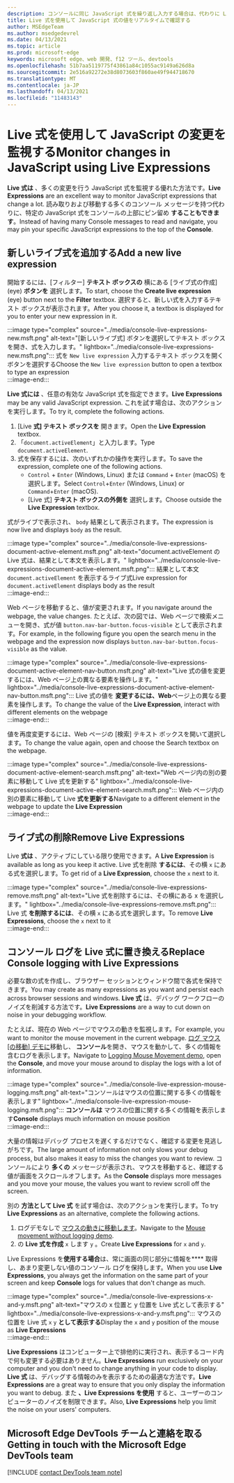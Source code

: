 ```yaml
---
description: コンソールに同じ JavaScript 式を繰り返し入力する場合は、代わりに Live 式を試してください。
title: Live 式を使用して JavaScript 式の値をリアルタイムで確認する
author: MSEdgeTeam
ms.author: msedgedevrel
ms.date: 04/13/2021
ms.topic: article
ms.prod: microsoft-edge
keywords: microsoft edge、web 開発、f12 ツール、devtools
ms.openlocfilehash: 51b7aa5119775f43861a84c1055ac9149a626d8a
ms.sourcegitcommit: 2e516a92272e38d8073603f860ae49f944718670
ms.translationtype: MT
ms.contentlocale: ja-JP
ms.lasthandoff: 04/13/2021
ms.locfileid: "11483143"
---
```

# <a name="monitor-changes-in-javascript-using-live-expressions"></a><span data-ttu-id="b73d1-104">Live 式を使用して JavaScript の変更を監視する</span><span class="sxs-lookup"><span data-stu-id="b73d1-104">Monitor changes in JavaScript using Live Expressions</span></span>  

<span data-ttu-id="b73d1-105">**Live 式は** 、多くの変更を行う JavaScript 式を監視する優れた方法です。</span><span class="sxs-lookup"><span data-stu-id="b73d1-105">**Live Expressions** are an excellent way to monitor JavaScript expressions that change a lot.</span></span>    <span data-ttu-id="b73d1-106">読み取りおよび移動する多くのコンソール メッセージを持つ代わりに、特定の JavaScript 式をコンソールの上部にピン留め **することもできます**。</span><span class="sxs-lookup"><span data-stu-id="b73d1-106">Instead of having many Console messages to read and navigate, you may pin your specific JavaScript expressions to the top of the **Console**.</span></span>  

## <a name="add-a-new-live-expression"></a><span data-ttu-id="b73d1-107">新しいライブ式を追加する</span><span class="sxs-lookup"><span data-stu-id="b73d1-107">Add a new live expression</span></span>  

<span data-ttu-id="b73d1-108">開始するには、[フィルター] **テキスト ボックスの** 横にある [ライブ式の作成] \(eye\) **ボタンを** 選択します。</span><span class="sxs-lookup"><span data-stu-id="b73d1-108">To start, choose the **Create live expression** \(eye\) button next to the **Filter** textbox.</span></span>  <span data-ttu-id="b73d1-109">選択すると、新しい式を入力するテキスト ボックスが表示されます。</span><span class="sxs-lookup"><span data-stu-id="b73d1-109">After you choose it, a textbox is displayed for you to enter your new expression in it.</span></span>  

:::image type="complex" source="../media/console-live-expressions-new.msft.png" alt-text="[新しいライブ式] ボタンを選択してテキスト ボックスを開き、式を入力します。" lightbox="../media/console-live-expressions-new.msft.png":::
    <span data-ttu-id="b73d1-111">式を `New live expression` 入力するテキスト ボックスを開くボタンを選択する</span><span class="sxs-lookup"><span data-stu-id="b73d1-111">Choose the `New live expression` button to open a textbox to type an expression</span></span>  
:::image-end:::  

<span data-ttu-id="b73d1-112">**Live 式には** 、任意の有効な JavaScript 式を指定できます。</span><span class="sxs-lookup"><span data-stu-id="b73d1-112">**Live Expressions** may be any valid JavaScript expression.</span></span>  <span data-ttu-id="b73d1-113">これを試す場合は、次のアクションを実行します。</span><span class="sxs-lookup"><span data-stu-id="b73d1-113">To try it, complete the following actions.</span></span>  

1.  <span data-ttu-id="b73d1-114">[Live **式] テキスト ボックスを** 開きます。</span><span class="sxs-lookup"><span data-stu-id="b73d1-114">Open the **Live Expression** textbox.</span></span>  
1.  <span data-ttu-id="b73d1-115">「`document.activeElement`」と入力します。</span><span class="sxs-lookup"><span data-stu-id="b73d1-115">Type `document.activeElement`.</span></span>  
1.  <span data-ttu-id="b73d1-116">式を保存するには、次のいずれかの操作を実行します。</span><span class="sxs-lookup"><span data-stu-id="b73d1-116">To save the expression, complete one of the following actions.</span></span>  
    *   <span data-ttu-id="b73d1-117">`Control` + `Enter` \(Windows, Linux\) または `Command` + `Enter` \(macOS\) を選択します。</span><span class="sxs-lookup"><span data-stu-id="b73d1-117">Select `Control`+`Enter` \(Windows, Linux\) or `Command`+`Enter` \(macOS\).</span></span>  
    *   <span data-ttu-id="b73d1-118">[Live 式] **テキスト ボックスの外側を** 選択します。</span><span class="sxs-lookup"><span data-stu-id="b73d1-118">Choose outside the **Live Expression** textbox.</span></span>  
        
<span data-ttu-id="b73d1-119">式がライブで表示され、 `body` 結果として表示されます。</span><span class="sxs-lookup"><span data-stu-id="b73d1-119">The expression is now live and displays `body` as the result.</span></span>  

:::image type="complex" source="../media/console-live-expressions-document-active-element.msft.png" alt-text="document.activeElement の Live 式は、結果として本文を表示します。" lightbox="../media/console-live-expressions-document-active-element.msft.png":::
    <span data-ttu-id="b73d1-121">結果として本文 `document.activeElement` を表示するライブ式</span><span class="sxs-lookup"><span data-stu-id="b73d1-121">Live expression for `document.activeElement` displays body as the result</span></span>  
:::image-end:::  

<span data-ttu-id="b73d1-122">Web ページを移動すると、値が変更されます。</span><span class="sxs-lookup"><span data-stu-id="b73d1-122">If you navigate around the webpage, the value changes.</span></span>  <span data-ttu-id="b73d1-123">たとえば、次の図では、Web ページで検索メニューを開き、式が値 `button.nav-bar-button.focus-visible` として表示されます。</span><span class="sxs-lookup"><span data-stu-id="b73d1-123">For example, in the following figure you open the search menu in the webpage and the expression now displays `button.nav-bar-button.focus-visible` as the value.</span></span>  

:::image type="complex" source="../media/console-live-expressions-document-active-element-nav-button.msft.png" alt-text="Live 式の値を変更するには、Web ページ上の異なる要素を操作します。" lightbox="../media/console-live-expressions-document-active-element-nav-button.msft.png":::
    <span data-ttu-id="b73d1-125">Live 式の値を **変更するには、Web**ページ上の異なる要素を操作します。</span><span class="sxs-lookup"><span data-stu-id="b73d1-125">To change the value of the **Live Expression**, interact with different elements on the webpage</span></span>  
:::image-end:::  

<span data-ttu-id="b73d1-126">値を再度変更するには、Web ページの [検索] テキスト ボックスを開いて選択します。</span><span class="sxs-lookup"><span data-stu-id="b73d1-126">To change the value again, open and choose the Search textbox on the webpage.</span></span>  

:::image type="complex" source="../media/console-live-expressions-document-active-element-search.msft.png" alt-text="Web ページ内の別の要素に移動して Live 式を更新する" lightbox="../media/console-live-expressions-document-active-element-search.msft.png":::
    <span data-ttu-id="b73d1-128">Web ページ内の別の要素に移動して Live **式を更新する**</span><span class="sxs-lookup"><span data-stu-id="b73d1-128">Navigate to a different element in the webpage to update the **Live Expression**</span></span>  
:::image-end:::  

## <a name="remove-live-expressions"></a><span data-ttu-id="b73d1-129">ライブ式の削除</span><span class="sxs-lookup"><span data-stu-id="b73d1-129">Remove Live Expressions</span></span>  

<span data-ttu-id="b73d1-130">Live **式は** 、アクティブにしている限り使用できます。</span><span class="sxs-lookup"><span data-stu-id="b73d1-130">A **Live Expression** is available as long as you keep it active.</span></span>  <span data-ttu-id="b73d1-131">Live 式を削除 **するには**、その横 `x` にある式を選択します。</span><span class="sxs-lookup"><span data-stu-id="b73d1-131">To get rid of a **Live Expression**, choose the `x` next to it.</span></span>  

:::image type="complex" source="../media/console-live-expressions-remove.msft.png" alt-text="Live 式を削除するには、その横にある x を選択します。" lightbox="../media/console-live-expressions-remove.msft.png":::
    <span data-ttu-id="b73d1-133">Live 式 **を削除するには**、その横 `x` にある式を選択します。</span><span class="sxs-lookup"><span data-stu-id="b73d1-133">To remove **Live Expressions**, choose the `x` next to it</span></span>  
:::image-end:::  

## <a name="replace-console-logging-with-live-expressions"></a><span data-ttu-id="b73d1-134">コンソール ログを Live 式に置き換える</span><span class="sxs-lookup"><span data-stu-id="b73d1-134">Replace Console logging with Live Expressions</span></span>  

<span data-ttu-id="b73d1-135">必要な数の式を作成し、ブラウザー セッションとウィンドウ間で各式を保持できます。</span><span class="sxs-lookup"><span data-stu-id="b73d1-135">You may create as many expressions as you want and persist each across browser sessions and windows.</span></span>  <span data-ttu-id="b73d1-136">**Live 式** は、デバッグ ワークフローのノイズを削減する方法です。</span><span class="sxs-lookup"><span data-stu-id="b73d1-136">**Live Expressions** are a way to cut down on noise in your debugging workflow.</span></span>  

<span data-ttu-id="b73d1-137">たとえば、現在の Web ページでマウスの動きを監視します。</span><span class="sxs-lookup"><span data-stu-id="b73d1-137">For example, you want to monitor the mouse movement in the current webpage.</span></span>  <span data-ttu-id="b73d1-138">[ログ マウス [の移動] デモに][GithubMicrosoftedgeDevtoolssamplesConsoleMousemoveHtml]移動し、 **コンソール**を開き、マウスを動かして、多くの情報を含むログを表示します。</span><span class="sxs-lookup"><span data-stu-id="b73d1-138">Navigate to [Logging Mouse Movement demo][GithubMicrosoftedgeDevtoolssamplesConsoleMousemoveHtml], open the **Console**, and move your mouse around to display the logs with a lot of information.</span></span>  

:::image type="complex" source="../media/console-live-expression-mouse-logging.msft.png" alt-text="コンソールはマウスの位置に関する多くの情報を表示します" lightbox="../media/console-live-expression-mouse-logging.msft.png":::
    <span data-ttu-id="b73d1-140">**コンソールは** マウスの位置に関する多くの情報を表示します</span><span class="sxs-lookup"><span data-stu-id="b73d1-140">**Console** displays much information on mouse position</span></span>  
:::image-end:::  

<span data-ttu-id="b73d1-141">大量の情報はデバッグ プロセスを遅くするだけでなく、確認する変更を見逃しがちです。</span><span class="sxs-lookup"><span data-stu-id="b73d1-141">The large amount of information not only slows your debug process, but also makes it easy to miss the changes you want to review.</span></span>  <span data-ttu-id="b73d1-142">コンソールにより **多くの** メッセージが表示され、マウスを移動すると、確認する値が画面をスクロールオフします。</span><span class="sxs-lookup"><span data-stu-id="b73d1-142">As the **Console** displays more messages and you move your mouse, the values you want to review scroll off the screen.</span></span>  

<span data-ttu-id="b73d1-143">別の **方法として Live 式** を試す場合は、次のアクションを実行します。</span><span class="sxs-lookup"><span data-stu-id="b73d1-143">To try **Live Expressions** as an alternative, complete the following actions.</span></span>  

1.  <span data-ttu-id="b73d1-144">ログデモなしで [マウスの動きに移動します][GithubMicrosoftedgeDevtoolssamplesConsoleMouseNoLogHtml]。</span><span class="sxs-lookup"><span data-stu-id="b73d1-144">Navigate to the [Mouse movement without logging demo][GithubMicrosoftedgeDevtoolssamplesConsoleMouseNoLogHtml].</span></span>  
1.  <span data-ttu-id="b73d1-145">の **Live 式を作成** `x` します `y` 。</span><span class="sxs-lookup"><span data-stu-id="b73d1-145">Create **Live Expressions** for `x` and `y`.</span></span>  
    
<span data-ttu-id="b73d1-146">Live Expressions を**使用する場合**は、常に画面の同じ部分に情報を\*\*\*\* 取得し、あまり変更しない値のコンソール ログを保持します。</span><span class="sxs-lookup"><span data-stu-id="b73d1-146">When you use **Live Expressions**, you always get the information on the same part of your screen and keep **Console** logs for values that don't change as much.</span></span>

:::image type="complex" source="../media/console-live-expressions-x-and-y.msft.png" alt-text="マウスの x 位置と y 位置を Live 式として表示する" lightbox="../media/console-live-expressions-x-and-y.msft.png":::
    <span data-ttu-id="b73d1-148">マウスの位置を Live 式 `x` `y` **として表示する**</span><span class="sxs-lookup"><span data-stu-id="b73d1-148">Display the `x` and `y` position of the mouse as **Live Expressions**</span></span>  
:::image-end:::  

<span data-ttu-id="b73d1-149">**Live Expressions** はコンピューター上で排他的に実行され、表示するコード内で何も変更する必要はありません。</span><span class="sxs-lookup"><span data-stu-id="b73d1-149">**Live Expressions** run exclusively on your computer and you don't need to change anything in your code to display.</span></span>  <span data-ttu-id="b73d1-150">**Live 式** は、デバッグする情報のみを表示するための最適な方法です。</span><span class="sxs-lookup"><span data-stu-id="b73d1-150">**Live Expressions** are a great way to ensure that you only display the information you want to debug.</span></span>  <span data-ttu-id="b73d1-151">また **、Live Expressions を使用** すると、ユーザーのコンピューターのノイズを制限できます。</span><span class="sxs-lookup"><span data-stu-id="b73d1-151">Also, **Live Expressions** help you limit the noise on your users' computers.</span></span>

## <a name="getting-in-touch-with-the-microsoft-edge-devtools-team"></a><span data-ttu-id="b73d1-152">Microsoft Edge DevTools チームと連絡を取る</span><span class="sxs-lookup"><span data-stu-id="b73d1-152">Getting in touch with the Microsoft Edge DevTools team</span></span>  

[!INCLUDE [contact DevTools team note](../includes/contact-devtools-team-note.md)]  

<!-- links -->  

[GithubMicrosoftedgeDevtoolssamplesConsoleMousemoveHtml]: https://microsoftedge.github.io/DevToolsSamples/console/mousemove.html "コンソール メッセージの例: テーブル の使用|GitHub"  
[GithubMicrosoftedgeDevtoolssamplesConsoleMouseNoLogHtml]: https://microsoftedge.github.io/DevToolsSamples/console/mousemove-no-log.html "ログを記録せずにマウス|GitHub"  
